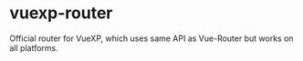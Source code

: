 # vuexp-router
Official router for VueXP, which uses same API as Vue-Router but works on all platforms.
